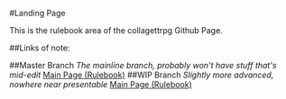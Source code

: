 #Landing Page

This is the rulebook area of the collagettrpg Github Page.

##Links of note:

##Master Branch
_The mainline branch, probably won't have stuff that's mid-edit_
[Main Page (Rulebook)](https://collagettrpg.github.io/index.html?branch=master&volume=Rulebook&post=0000-00-00main)
##WIP Branch
_Slightly more advanced, nowhere near presentable_
[Main Page (Rulebook)](https://collagettrpg.github.io/index.html?branch=wip&volume=Rulebook&post=0000-00-00main)
